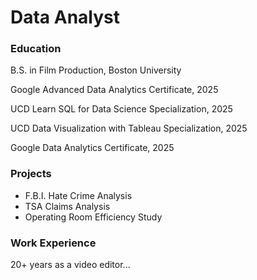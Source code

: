 # Data Analyst


### Education

B.S. in Film Production, Boston University

Google Advanced Data Analytics Certificate, 2025

UCD Learn SQL for Data Science Specialization, 2025

UCD Data Visualization with Tableau Specialization, 2025

Google Data Analytics Certificate, 2025


### Projects

- F.B.I. Hate Crime Analysis
- TSA Claims Analysis
- Operating Room Efficiency Study


### Work Experience

20+ years as a video editor...
